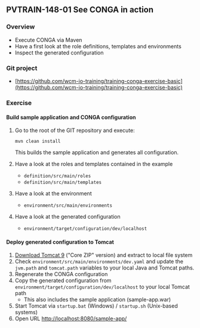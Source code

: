 ## PVTRAIN-148-01 See CONGA in action

### Overview

*   Execute CONGA via Maven
*   Have a first look at the role definitions, templates and environments
*   Inspect the generated configuration

### Git project

*   [https://github.com/wcm-io-training/training-conga-exercise-basic](https://github.com/wcm-io-training/training-conga-exercise-basic)

### Exercise

#### Build sample application and CONGA configuration

1.  Go to the root of the GIT repository and execute:

    ```
    mvn clean install
    ```

    This builds the sample application and generates all configuration.

2.  Have a look at the roles and templates contained in the example
    *   `definition/src/main/roles`
    *   `definition/src/main/templates`
3.  Have a look at the environment
    *   `environment/src/main/environments`
4.  Have a look at the generated configuration  

    *   `environment/target/configuration/dev/localhost`

#### Deploy generated configuration to Tomcat

1.  [Download Tomcat 9](https://tomcat.apache.org/download-90.cgi) ("Core ZIP" version) and extract to local file system
2.  Check `environment/src/main/environments/dev.yaml` and update the `jvm.path` and `tomcat.path` variables to your local Java and Tomcat paths.
3.  Regenerate the CONGA configuration
4.  Copy the generated configuration from `environment/target/configuration/dev/localhost` to your local Tomcat path
    *   This also includes the sample application (sample-app.war)
5.  Start Tomcat via `startup.bat` (Windows) / `startup.sh` (Unix-based systems)
6.  Open URL [http://localhost:8080/sample-app/](http://localhost:8080/sample-app/)
